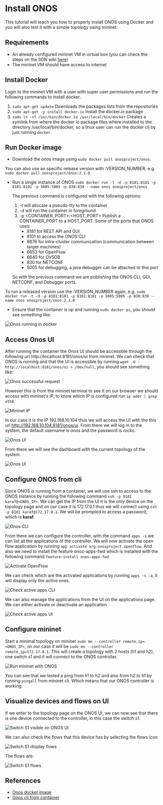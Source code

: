# Install ONOS

This tutorial will teach you how to properly install ONOS using Docker and you will also test it with a simple topology using mininet.

## Requirements
- An already configured mininet VM in virtual box (you can check the steps on the SDN wiki [here](http://sdn.wikidot.com/setting-up))
- The mininet VM should have access to internet

## Install Docker
Login to the mininet VM with a user with super user permissions and run the following commands to install docker.
1. `sudo apt-get update` Downloads the packages lists from the repositories
1. `sudo apt-get -y install docker.io` Install the docker.io package
1. `sudo ln -sf /usr/bin/docker.io /usr/local/bin/docker` Creates a symlink from where the docker io package files where installed to the directory /usr/local/bin/docker, so a linux user can run the docker cli by just running `docker`.

## Run Docker image
- Download the onos image using  `sudo docker pull onosproject/onos`.

You can also use an specific release version with :VERSION_NUMBER, e.g. `sudo docker pull onosproject/onos:2.1.0`
- Run a single instance of ONOS
`sudo docker run -t -d -p 8181:8181 -p 8101:8101 -p 5005:5005 -p 830:830 --name onos onosproject/onos`

    The previous command is configured with the following options:
    1. -t will allocate a pseudo-tty to the container
    1. -d will run the container in foreground 
    1. -p <CONTAINER_PORT>:<HOST_PORT> Publish a CONTAINER_PORT to a HOST_PORT. Some of the ports that ONOS uses:
        - 8181    for REST API and GUI
        - 8101    to access the ONOS CLI
        - 9876    for intra-cluster communication (communication between target machines)
        - 6653    for OpenFlow
        - 6640    for OVSDB
        - 830     for NETCONF 
        - 5005    for debugging, a java debugger can be attached to this port
    
    So with the previous command we are publishing the ONOS CLI, GUI, NETCONF, and Debugger ports.

To run a released version use the :VERSION_NUMBER again, e.g. `sudo docker run -t -d -p 8181:8181 -p 8101:8101 -p 5005:5005 -p 830:830 --name onos onosproject/onos:2.1.0`

- Ensure that the container is up and running `sudo docker ps`, you should see something like:

![Onos running in docker](./res/install/onos_running.png)

## Access Onos UI

After running the container the Onos UI should be accessible through the following url http://localhost:8181/onos/ui from mininet. We can check that ONOS is running and that the UI is accessible by running `wget -O - http://localhost:8181/onos/ui > /dev/null`, you should see something like:

![Onos successful request](./res/install/onos_request.png)

However this is from the mininet terminal to see it on our browser we should access with mininet's IP, to know which IP is configured run `ip addr | grep eth0`. 

![Mininet IP](./res/install/mininet_ip.png)

In our case it is the IP 192.168.10.104 thus we will access the UI with the this url http://192.168.10.104:8181/onos/ui. From there we will log in to the system, the default username is _onos_ and the password is _rocks_.

![Onos UI](./res/install/onos_ui.png)

From there we will see the dashboard with the current topology of the system.

![Onos UI](./res/install/onos_ui_logged.png)

## Configure ONOS from cli
Since ONOS is running from a container, we will use ssh to access to the ONOS instance by running the following command `ssh -p 8101 karaf@<ONOS_IP>`. We can get the IP from the UI it is the only device on the topology page and on our case it is 172.17.0.1 thus we will connect using `ssh -p 8101 karaf@172.17.0.1`. We will be prompted to access a password, which is **karaf**.

![Onos CLI](./res/install/onos_cli.png)

From there we can configure the controller, with the command `apps -s` we can list all the applications of the controller. We will now activate the open flow application by running `app activate org.onosproject.openflow`. And also we need to install the feature onos-apps-fwd which is installed with the following command `feature:install onos-apps-fwd`.

![Activate OpenFlow](./res/install/activate_openflow.png)

We can check which are the activated applications by running `apps -s -a`, it will display only the active ones.

![Check active apps CLI](./res/install/check_active_apps.png)

We can also manage the applications from the UI on the applications page. We can either activate or deactivate an application

![Check active apps UI](./res/install/apps_on_ui.png)

## Configure mininet
Start a minimal topology on mininet `sudo mn --controller remote,ip=<ONOS_IP>`, on our case it will be `sudo mn --controller remote,ip=172.17.0.1`. This will create a topology with 2 hosts (h1 and h2), one switch s1 and it will connect to the ONOS controller.

![Run mininet with ONOS](./res/install/mininet_with_onos.png)

You can see that we tested a ping from h1 to h2 and also from h2 to h1 by running `pingall` from mininet cli. Which means that our ONOS controller is working.

## Visualize devices and flows on UI

If we enter to the topology page on the ONOS UI, we can now see that there is one device connected to the controller, in this case the switch s1.

![Switch S1 visible on ONOS UI](./res/install/one_switch.png)

We can also check the flows that this device has by selecting the flows icon

![Switch S1 display flows](./res/install/display_flows.png)

The flows are:

![Switch S1 flows](./res/install/flows.png)

## References

- [Onos docker image](https://wiki.onosproject.org/display/ONOS/Single+Instance+Docker+deployment)
- [Onos cli from container](https://wiki.onosproject.org/pages/viewpage.action?pageId=3444271)